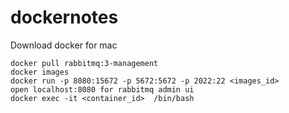 # dockernotes

Download docker for mac
```
docker pull rabbitmq:3-management
docker images
docker run -p 8080:15672 -p 5672:5672 -p 2022:22 <images_id>
open localhost:8080 for rabbitmq admin ui
docker exec -it <container_id>  /bin/bash
```
